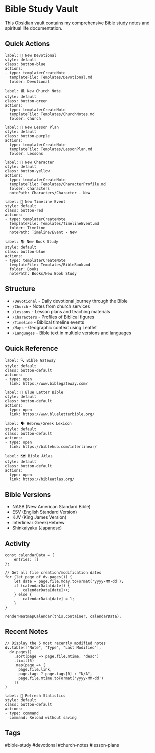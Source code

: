 # Bible Study Vault

This Obsidian vault contains my comprehensive Bible study notes and spiritual life documentation.

## Quick Actions

```meta-bind-button
label: 📖 New Devotional
style: default
class: button-blue
actions:
- type: templaterCreateNote
  templateFile: Templates/Devotional.md
  folder: Devotional
```

```meta-bind-button
label: 🏛️ New Church Note
style: default
class: button-green
actions:
- type: templaterCreateNote
  templateFile: Templates/ChurchNotes.md
  folder: Church
```

```meta-bind-button
label: 📝 New Lesson Plan
style: default
class: button-purple
actions:
- type: templaterCreateNote
  templateFile: Templates/LessonPlan.md
  folder: Lessons
```

```meta-bind-button
label: 👤 New Character
style: default
class: button-yellow
actions:
- type: templaterCreateNote
  templateFile: Templates/CharacterProfile.md
  folder: Characters
  notePath: Characters/Character - New
```

```meta-bind-button
label: 📅 New Timeline Event
style: default
class: button-red
actions:
- type: templaterCreateNote
  templateFile: Templates/TimelineEvent.md
  folder: Timeline
  notePath: Timeline/Event - New
```

```meta-bind-button
label: 📚 New Book Study
style: default
class: button-blue
actions:
- type: templaterCreateNote
  templateFile: Templates/BibleBook.md
  folder: Books
  notePath: Books/New Book Study
```

## Structure

- `/Devotional` - Daily devotional journey through the Bible
- `/Church` - Notes from church services
- `/Lessons` - Lesson plans and teaching materials
- `/Characters` - Profiles of Biblical figures
- `/Timeline` - Biblical timeline events
- `/Maps` - Geographic context using Leaflet
- `/Languages` - Bible text in multiple versions and languages

## Quick Reference

```meta-bind-button
label: 🔍 Bible Gateway
style: default
class: button-default
actions:
- type: open
  link: https://www.biblegateway.com/
```

```meta-bind-button
label: 📖 Blue Letter Bible
style: default
class: button-default
actions:
- type: open
  link: https://www.blueletterbible.org/
```

```meta-bind-button
label: 🗣️ Hebrew/Greek Lexicon
style: default
class: button-default
actions:
- type: open
  link: https://biblehub.com/interlinear/
```

```meta-bind-button
label: 🗺️ Bible Atlas
style: default
class: button-default
actions:
- type: open
  link: https://bibleatlas.org/
```

## Bible Versions

- NASB (New American Standard Bible)
- ESV (English Standard Version)
- KJV (King James Version)
- Interlinear Greek/Hebrew
- Shinkaiyaku (Japanese)

## Activity

```dataviewjs
const calendarData = {
    entries: []
};

// Get all file creation/modification dates
for (let page of dv.pages()) {
    let date = page.file.mday.toFormat('yyyy-MM-dd');
    if (calendarData[date]) {
        calendarData[date]++;
    } else {
        calendarData[date] = 1;
    }
}

renderHeatmapCalendar(this.container, calendarData);
```

## Recent Notes

```dataviewjs
// Display the 5 most recently modified notes
dv.table(["Note", "Type", "Last Modified"],
  dv.pages()
    .sort(page => page.file.mtime, 'desc')
    .limit(5)
    .map(page => [
      page.file.link,
      page.tags ? page.tags[0] : "N/A",
      page.file.mtime.toFormat('yyyy-MM-dd')
    ])
)
```

```meta-bind-button
label: 🔄 Refresh Statistics
style: default
class: button-default
actions:
- type: command
  command: Reload without saving
```

## Tags

#bible-study #devotional #church-notes #lesson-plans
